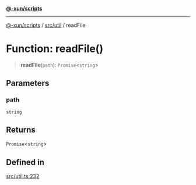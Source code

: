 [**@-xun/scripts**](../../../README.md)

***

[@-xun/scripts](../../../README.md) / [src/util](../README.md) / readFile

# Function: readFile()

> **readFile**(`path`): `Promise`\<`string`\>

## Parameters

### path

`string`

## Returns

`Promise`\<`string`\>

## Defined in

[src/util.ts:232](https://github.com/Xunnamius/xscripts/blob/2521de366121a50ffeca631b4ec62db9c60657e5/src/util.ts#L232)
